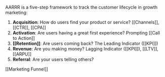 AARRR is a five-step framework to track the customer lifecycle in growth marketing:

1. **Acquisition**: How do users find your product or service? [[Channels]], [[CTR]], [[CPA]]
2. **Activation**: Are users having a great first experience? Prompting [[Call to Action]]
3. **[[Retention]]**: Are users coming back? The Leading Indicator ([[KPI]])
4. **Revenue**: Are you making money? Lagging Indicator ([[KPI]]), [[LTV]], [[ARPU]]
5. **Referral**: Are your users telling others?

[[Marketing Funnel]]